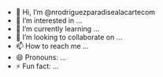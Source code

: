 - 👋 Hi, I’m @nrodriguezparadisealacartecom
- 👀 I’m interested in ...
- 🌱 I’m currently learning ...
- 💞️ I’m looking to collaborate on ...
- 📫 How to reach me ...
- 😄 Pronouns: ...
- ⚡ Fun fact: ...

<!---
nrodriguezparadisealacartecom/nrodriguezparadisealacartecom is a ✨ special ✨ repository because its `README.md` (this file) appears on your GitHub profile.
You can click the Preview link to take a look at your changes.
--->
